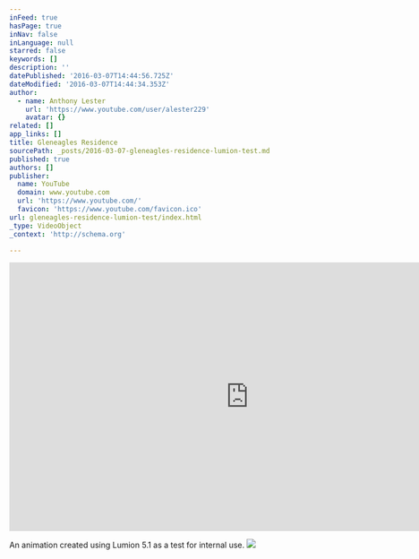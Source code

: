 ```yaml
---
inFeed: true
hasPage: true
inNav: false
inLanguage: null
starred: false
keywords: []
description: ''
datePublished: '2016-03-07T14:44:56.725Z'
dateModified: '2016-03-07T14:44:34.353Z'
author:
  - name: Anthony Lester
    url: 'https://www.youtube.com/user/alester229'
    avatar: {}
related: []
app_links: []
title: Gleneagles Residence
sourcePath: _posts/2016-03-07-gleneagles-residence-lumion-test.md
published: true
authors: []
publisher:
  name: YouTube
  domain: www.youtube.com
  url: 'https://www.youtube.com/'
  favicon: 'https://www.youtube.com/favicon.ico'
url: gleneagles-residence-lumion-test/index.html
_type: VideoObject
_context: 'http://schema.org'

---
```

<iframe src="https://cdn.embedly.com/widgets/media.html?src=https%3A%2F%2Fwww.youtube.com%2Fembed%2F3Z5b_o8DJRY%3Ffeature%3Doembed&amp;url=https%3A%2F%2Fwww.youtube.com%2Fwatch%3Fv%3D3Z5b_o8DJRY&amp;image=https%3A%2F%2Fi.ytimg.com%2Fvi%2F3Z5b_o8DJRY%2Fhqdefault.jpg&amp;key=b7d04c9b404c499eba89ee7072e1c4f7&amp;type=text%2Fhtml&amp;schema=youtube" width="854" height="480" scrolling="no" frameborder="0" allowfullscreen="allowfullscreen" style=""></iframe>

An animation created using Lumion 5.1 as a test for internal use.
![](https://the-grid-user-content.s3-us-west-2.amazonaws.com/11f6424c-1542-4034-acef-66f7063ef100.jpg)